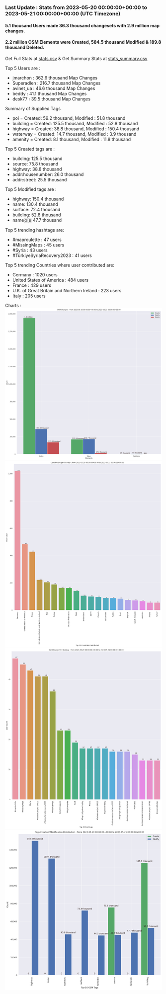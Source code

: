 ### Last Update : Stats from 2023-05-20 00:00:00+00:00 to 2023-05-21 00:00:00+00:00 (UTC Timezone)

#### 5.1 thousand Users made 36.3 thousand changesets with 2.9 million map changes.
#### 2.2 million OSM Elements were Created, 584.5 thousand Modified & 189.8 thousand Deleted.
Get Full Stats at [stats.csv](/stats/Global/Daily/stats.csv)
 & Get Summary Stats at [stats_summary.csv](/stats/Global/Daily/stats_summary.csv)

Top 5 Users are : 
- jmarchon : 362.6 thousand Map Changes
- Superadlen : 216.7 thousand Map Changes
- avinet_ua : 46.6 thousand Map Changes
- beddy : 41.1 thousand Map Changes
- desk77 : 39.5 thousand Map Changes

Summary of Supplied Tags
- poi = Created: 59.2 thousand, Modified : 51.8 thousand
- building = Created: 125.5 thousand, Modified : 52.8 thousand
- highway = Created: 38.8 thousand, Modified : 150.4 thousand
- waterway = Created: 14.7 thousand, Modified : 3.9 thousand
- amenity = Created: 8.1 thousand, Modified : 11.8 thousand


Top 5 Created tags are :
- building: 125.5 thousand
- source: 75.8 thousand
- highway: 38.8 thousand
- addr:housenumber: 26.0 thousand
- addr:street: 25.5 thousand


Top 5 Modified tags are :
- highway: 150.4 thousand
- name: 130.4 thousand
- surface: 72.4 thousand
- building: 52.8 thousand
- name:uk: 47.7 thousand


Top 5 trending hashtags are:
- #maproulette : 47 users
- #MissingMaps : 45 users
- #Syria : 43 users
- #TürkiyeSyriaRecovery2023 : 41 users


Top 5 trending Countries where user contributed are:
- Germany : 1020 users
- United States of America : 484 users
- France : 429 users
- U.K. of Great Britain and Northern Ireland : 223 users
- Italy : 205 users


 Charts : 
![Alt text](./stats_osm_changes.png) 
![Alt text](./stats_users_per_country.png) 
![Alt text](./stats_users_per_hashtag.png) 
![Alt text](./stats_tags.png) 
